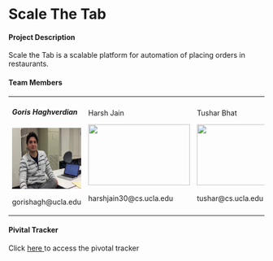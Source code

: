 <H1>Scale The Tab</H1>


<h4>Project Description</h4>
<p>Scale the Tab is a scalable platform for automation of placing orders in restaurants. </p>


<h4> Team Members </h4>
<table width="100%">
<tr width="100%">
<td width = "25%">
	<h5>Goris Haghverdian</h5>
	<img width="200px" height="120px" src="./profile pics/goris.png"/>
	<p>gorishagh@ucla.edu</p>

	
</td>

<td width = "25%">
	<p>Harsh Jain</p>
	<img width="200px" height="120px" src="https://citizenmed.files.wordpress.com/2011/08/user-icon1.jpg"/>
	<p>harshjain30@cs.ucla.edu</p>
</td>
<td width = "25%">
	<p>Tushar Bhat</p>
	<img width="200px" height="120px" src="https://citizenmed.files.wordpress.com/2011/08/user-icon1.jpg"/>
	<p>tushar@cs.ucla.edu</p>
</td>
<td width = "25%">
	<p>Nitish Mehta</p>
	<img width="200px" height="120px" src="https://citizenmed.files.wordpress.com/2011/08/user-icon1.jpg"/>
	<p>nmehta91@cs.ucla.edu</p>  
</td>
</tr>
</table>


<h4> Pivital Tracker</h4>
<p>Click <a href = "https://www.pivotaltracker.com/n/projects/1446716">here </a> to access the pivotal tracker</p>






